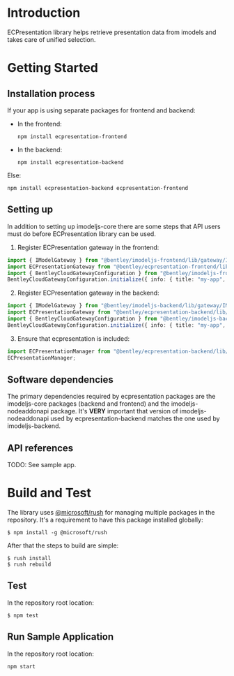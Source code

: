 # Introduction 
ECPresentation library helps retrieve presentation data from imodels and takes care of unified selection.

# Getting Started
## Installation process
If your app is using separate packages for frontend and backend:
- In the frontend:
   ```
   npm install ecpresentation-frontend
- In the backend:
   ```
   npm install ecpresentation-backend
Else:
   ```
   npm install ecpresentation-backend ecpresentation-frontend
   ```

## Setting up
In addition to setting up imodeljs-core there are some steps that API users must do before ECPresentation library can be used.
1. Register ECPresentation gateway in the frontend:
```typescript
import { IModelGateway } from "@bentley/imodeljs-frontend/lib/gateway/IModelGateway";
import ECPresentationGateway from "@bentley/ecpresentation-frontend/lib/gateway/ECPresentationGateway";
import { BentleyCloudGatewayConfiguration } from "@bentley/imodeljs-frontend/lib/gateway/BentleyCloudGatewayConfiguration";
BentleyCloudGatewayConfiguration.initialize({ info: { title: "my-app", version: "v1.0" } }, [IModelGateway, ECPresentationGateway]);
```
2. Register ECPresentation gateway in the backend:
```typescript
import { IModelGateway } from "@bentley/imodeljs-backend/lib/gateway/IModelGateway";
import ECPresentationGateway from "@bentley/ecpresentation-backend/lib/gateway/ECPresentationGateway";
import { BentleyCloudGatewayConfiguration } from "@bentley/imodeljs-backend/lib/gateway/BentleyCloudGatewayConfiguration";
BentleyCloudGatewayConfiguration.initialize({ info: { title: "my-app", version: "v1.0" } }, [IModelGateway, ECPresentationGateway]);
```
3. Ensure that ecpresentation is included:
```typescript
import ECPresentationManager from "@bentley/ecpresentation-backend/lib/backend/ECPresentationManager";
ECPresentationManager;
```


## Software dependencies
The primary dependencies required by ecpresentation packages are the imodeljs-core packages (backend and frontend) and the imodeljs-nodeaddonapi package. It's **VERY** important that version of imodeljs-nodeaddonapi used by ecpresentation-backend matches the one used by imodeljs-backend.

## API references
TODO: See sample app.

# Build and Test

The library uses [@microsoft/rush](https://github.com/Microsoft/web-build-tools/wiki/Rush) for managing multiple packages in the repository. It's a requirement to have this package installed globally:
```
$ npm install -g @microsoft/rush
```
After that the steps to build are simple:
```
$ rush install
$ rush rebuild
```

## Test
In the repository root location:
```
$ npm test
```

## Run Sample Application
In the repository root location:
```
npm start
```